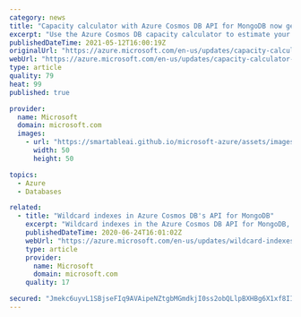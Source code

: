 ```yaml
---
category: news
title: "Capacity calculator with Azure Cosmos DB API for MongoDB now generally available"
excerpt: "Use the Azure Cosmos DB capacity calculator to estimate your RU/s for your API for MongoDB workloads."
publishedDateTime: 2021-05-12T16:00:19Z
originalUrl: "https://azure.microsoft.com/en-us/updates/capacity-calculator-with-azure-cosmos-db-api-for-mongodb-now-generally-available/"
webUrl: "https://azure.microsoft.com/en-us/updates/capacity-calculator-with-azure-cosmos-db-api-for-mongodb-now-generally-available/"
type: article
quality: 79
heat: 99
published: true

provider:
  name: Microsoft
  domain: microsoft.com
  images:
    - url: "https://smartableai.github.io/microsoft-azure/assets/images/organizations/microsoft.com-50x50.jpg"
      width: 50
      height: 50

topics:
  - Azure
  - Databases

related:
  - title: "Wildcard indexes in Azure Cosmos DB's API for MongoDB"
    excerpt: "Wildcard indexes in the Azure Cosmos DB API for MongoDB, a popular MongoDB feature introduced in MongoDB version 4.2, are now available."
    publishedDateTime: 2020-06-24T16:01:02Z
    webUrl: "https://azure.microsoft.com/en-us/updates/wildcard-indexes-in-azure-cosmos-dbs-api-for-mongodb/"
    type: article
    provider:
      name: Microsoft
      domain: microsoft.com
    quality: 17

secured: "Jmekc6uyvL1SBjseFIq9AVAipeNZtgbMGmdkjI0ss2obQLlpBXHBg6X1xf8IIAxw9pVWVSymrmONkiG8Js4xJraF06MLFQ/gM9IsICpbJy4RZRemngi7kwQvCX4VHBiUof2SptXLB6LQMkYFYI2OrISFi55+h+0KKaSCw+VojVUDLDj6yR5Vk8667Gc9DoNJRTkeACg1Xv04kebNO5akEicOS0Rhj1pbj1GGrxnIJKVum4UKtVdlCJVJQDgKv0REHwsqsFlZl3x3aMVZqFADmly6stxIIZfThlNaKzvwWR1CbzLb37GADN1MeO80D08aUTfB46T5PvuY/J8mFTdK71wRfIgIEDLaONwk5Yl32TY=;kO13zW/ujYigggRvdglo0g=="
---
```


